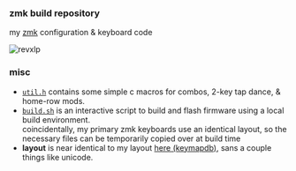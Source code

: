 ### zmk build repository
my [zmk](https://zmk.dev) configuration & keyboard code

![revxlp](https://i.imgur.com/bCRPsDyh.jpg)

### misc
* [`util.h`](util.h) contains some simple c macros for combos, 2-key tap dance, & home-row mods.
* [`build.sh`](build.sh) is an interactive script to build and flash firmware using a local build environment.\
coincidentally, my primary zmk keyboards use an identical layout, so the necessary files can be temporarily copied over at build time
* **layout** is near identical to my layout [here (keymapdb)](https://keymapdb.com/keymaps/waffle87), sans a couple things like unicode.
